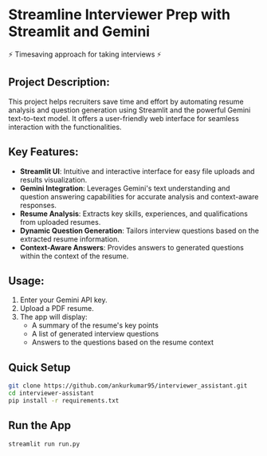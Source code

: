 # Streamline Interviewer Prep with Streamlit and Gemini

⚡ Timesaving approach for taking interviews ⚡

## Project Description:

This project helps recruiters save time and effort by automating resume analysis and question generation using Streamlit and the powerful Gemini text-to-text model. It offers a user-friendly web interface for seamless interaction with the functionalities.

## Key Features:

- **Streamlit UI**: Intuitive and interactive interface for easy file uploads and results visualization.
- **Gemini Integration**: Leverages Gemini's text understanding and question answering capabilities for accurate analysis and context-aware responses.
- **Resume Analysis**: Extracts key skills, experiences, and qualifications from uploaded resumes.
- **Dynamic Question Generation**: Tailors interview questions based on the extracted resume information.
- **Context-Aware Answers**: Provides answers to generated questions within the context of the resume.

## Usage:

1. Enter your Gemini API key.
2. Upload a PDF resume.
3. The app will display:
    - A summary of the resume's key points
    - A list of generated interview questions
    - Answers to the questions based on the resume context

## Quick Setup

```bash
git clone https://github.com/ankurkumar95/interviewer_assistant.git
cd interviewer-assistant
pip install -r requirements.txt
```

## Run the App

```bash
streamlit run run.py
```

